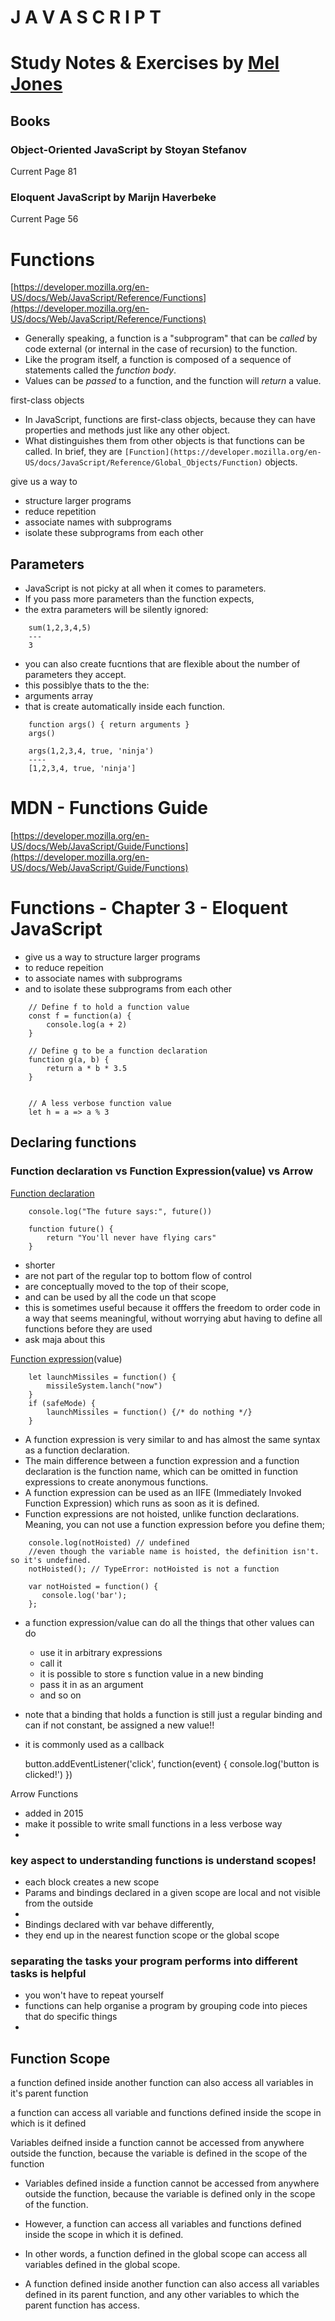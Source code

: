 # J A V A S C R I P T

# Study Notes & Exercises by [Mel Jones](https://twitter.com/_moodybones)

## Books

### Object-Oriented JavaScript by Stoyan Stefanov

Current Page 81

### Eloquent JavaScript by Marijn Haverbeke

Current Page 56

# Functions

[https://developer.mozilla.org/en-US/docs/Web/JavaScript/Reference/Functions](https://developer.mozilla.org/en-US/docs/Web/JavaScript/Reference/Functions)

- Generally speaking, a function is a "subprogram" that can be *called* by code external (or internal in the case of recursion) to the function.
- Like the program itself, a function is composed of a sequence of statements called the *function body*.
- Values can be *passed* to a function, and the function will *return* a value.

first-class objects

- In JavaScript, functions are first-class objects, because they can have properties and methods just like any other object.
- What distinguishes them from other objects is that functions can be called. In brief, they are `[Function](https://developer.mozilla.org/en-US/docs/JavaScript/Reference/Global_Objects/Function)` objects.

give us a way to

- structure larger programs
- reduce repetition
- associate names with subprograms
- isolate these subprograms from each other

## Parameters

- JavaScript is not picky at all when it comes to parameters.
- If you pass more parameters than the function expects,
- the extra parameters will be silently ignored:

```
    sum(1,2,3,4,5)
    ---
    3
```

- you can also create fucntions that are flexible about the number of parameters they accept.
- this possiblye thats to the the:
- arguments array
- that is create automatically inside each function.

```
    function args() { return arguments }
    args()

    args(1,2,3,4, true, 'ninja')
    ----
    [1,2,3,4, true, 'ninja']
```

# MDN - Functions Guide

[https://developer.mozilla.org/en-US/docs/Web/JavaScript/Guide/Functions](https://developer.mozilla.org/en-US/docs/Web/JavaScript/Guide/Functions)

# Functions - Chapter 3 - Eloquent JavaScript

- give us a way to structure larger programs
- to reduce repeition
- to associate names with subprograms
- and to isolate these subprograms from each other

```
    // Define f to hold a function value
    const f = function(a) {
    	console.log(a + 2)
    }

    // Define g to be a function declaration
    function g(a, b) {
    	return a * b * 3.5
    }


    // A less verbose function value
    let h = a => a % 3
```

## Declaring functions

### Function declaration vs Function Expression(value) vs Arrow

[Function declaration](https://developer.mozilla.org/en-US/docs/Web/JavaScript/Reference/Statements/function)

```
    console.log("The future says:", future())

    function future() {
    	return "You'll never have flying cars"
    }
```

- shorter
- are not part of the regular top to bottom flow of control
- are conceptually moved to the top of their scope,
- and can be used by all the code un that scope
- this is sometimes useful because it offfers the freedom to order code in a way that seems meaningful, without worrying abut having to define all functions before they are used
- ask maja about this

[Function expression](https://developer.mozilla.org/en-US/docs/Web/JavaScript/Reference/Operators/function)(value)

```
    let launchMissiles = function() {
    	missileSystem.lanch("now")
    }
    if (safeMode) {
    	launchMissiles = function() {/* do nothing */}
    }
```

- A function expression is very similar to and has almost the same syntax as a function declaration.
- The main difference between a function expression and a function declaration is the function name, which can be omitted in function expressions to create anonymous functions.
- A function expression can be used as an IIFE (Immediately Invoked Function Expression) which runs as soon as it is defined.
- Function expressions are not hoisted, unlike function declarations. Meaning, you can not use a function expression before you define them;

```
    console.log(notHoisted) // undefined
    //even though the variable name is hoisted, the definition isn't. so it's undefined.
    notHoisted(); // TypeError: notHoisted is not a function

    var notHoisted = function() {
       console.log('bar');
    };
```

- a function expression/value can do all the things that other values can do
  - use it in arbitrary expressions
  - call it
  - it is possible to store s function value in a new binding
  - pass it in as an argument
  - and so on
- note that a binding that holds a function is still just a regular binding and can if not constant, be assigned a new value!!

- it is commonly used as a callback

  button.addEventListener('click', function(event) {
  console.log('button is clicked!')
  })

Arrow Functions

- added in 2015
- make it possible to write small functions in a less verbose way
-

### key aspect to understanding functions is understand scopes!

- each block creates a new scope
- Params and bindings declared in a given scope are local and not visible from the outside
-
- Bindings declared with var behave differently,
- they end up in the nearest function scope or the global scope

### separating the tasks your program performs into different tasks is helpful

- you won't have to repeat yourself
- functions can help organise a program by grouping code into pieces that do specific things
-

## Function Scope

a function defined inside another function can also access all variables in it's parent function

a function can access all variable and functions defined inside the scope in which is it defined

Variables deifned inside a function cannot be accessed from anywhere outside the function, because the variable is defined in the scope of the function

- Variables defined inside a function cannot be accessed from anywhere outside the function, because the variable is defined only in the scope of the function.
- However, a function can access all variables and functions defined inside the scope in which it is defined.

- In other words, a function defined in the global scope can access all variables defined in the global scope.
- A function defined inside another function can also access all variables defined in its parent function, and any other variables to which the parent function has access.
